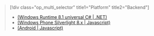> [!div class="op_multi_selector" title1="Platform" title2="Backend"]
> * [(Windows Runtime 8.1 universal C# | .NET)](../articles/mobile-services/mobile-services-dotnet-backend-windows-universal-dotnet-get-started-data.md)
> * [(Windows Phone Silverlight 8.x | Javascript)](../articles/mobile-services/mobile-services-windows-phone-get-started-data.md)
> * [(Android | Javascript)](../articles/mobile-services/mobile-services-android-get-started-data.md)
> 
> 

<!---HONumber=Oct15_HO3-->